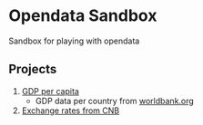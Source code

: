# Opendata Sandbox

Sandbox for playing with opendata

## Projects

1. [GDP per capita](projects/databank.worldbank.org/gdp)
   - GDP data per country from [worldbank.org](https://data.worldbank.org/)
2. [Exchange rates from CNB](projects/cnb.cz/kurzy/)
